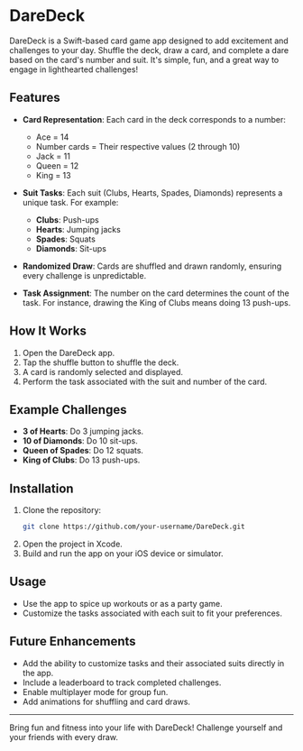 # DareDeck

DareDeck is a Swift-based card game app designed to add excitement and challenges to your day. Shuffle the deck, draw a card, and complete a dare based on the card's number and suit. It's simple, fun, and a great way to engage in lighthearted challenges!

## Features

- **Card Representation**: Each card in the deck corresponds to a number:
  - Ace = 14
  - Number cards = Their respective values (2 through 10)
  - Jack = 11
  - Queen = 12
  - King = 13

- **Suit Tasks**: Each suit (Clubs, Hearts, Spades, Diamonds) represents a unique task. For example:
  - **Clubs**: Push-ups
  - **Hearts**: Jumping jacks
  - **Spades**: Squats
  - **Diamonds**: Sit-ups

- **Randomized Draw**: Cards are shuffled and drawn randomly, ensuring every challenge is unpredictable.

- **Task Assignment**: The number on the card determines the count of the task. For instance, drawing the King of Clubs means doing 13 push-ups.

## How It Works

1. Open the DareDeck app.
2. Tap the shuffle button to shuffle the deck.
3. A card is randomly selected and displayed.
4. Perform the task associated with the suit and number of the card.

## Example Challenges

- **3 of Hearts**: Do 3 jumping jacks.
- **10 of Diamonds**: Do 10 sit-ups.
- **Queen of Spades**: Do 12 squats.
- **King of Clubs**: Do 13 push-ups.

## Installation

1. Clone the repository:
   ```bash
   git clone https://github.com/your-username/DareDeck.git
   ```
2. Open the project in Xcode.
3. Build and run the app on your iOS device or simulator.

## Usage

- Use the app to spice up workouts or as a party game.
- Customize the tasks associated with each suit to fit your preferences.

## Future Enhancements

- Add the ability to customize tasks and their associated suits directly in the app.
- Include a leaderboard to track completed challenges.
- Enable multiplayer mode for group fun.
- Add animations for shuffling and card draws.


---

Bring fun and fitness into your life with DareDeck! Challenge yourself and your friends with every draw.

